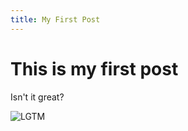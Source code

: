 ```yaml
---
title: My First Post
---
```


# This is my first post

Isn't it great?

![LGTM](https://skawashima.github.io/images/LGTM/konosuba/titibinta.gif)
